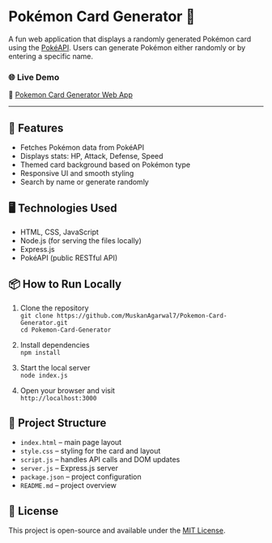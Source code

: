 # Pokémon Card Generator 🎴

A fun web application that displays a randomly generated Pokémon card using the [PokéAPI](https://pokeapi.co/). Users can generate Pokémon either randomly or by entering a specific name.

### 🌐 Live Demo
🔗 [Pokemon Card Generator Web App](https://pokemoncardgeneratorwebapp.netlify.app/)

---

## 🚀 Features

- Fetches Pokémon data from PokéAPI
- Displays stats: HP, Attack, Defense, Speed
- Themed card background based on Pokémon type
- Responsive UI and smooth styling
- Search by name or generate randomly

## 🖥️ Technologies Used

- HTML, CSS, JavaScript
- Node.js (for serving the files locally)
- Express.js
- PokéAPI (public RESTful API)

## 📦 How to Run Locally

1. Clone the repository  
   `git clone https://github.com/MuskanAgarwal7/Pokemon-Card-Generator.git`  
   `cd Pokemon-Card-Generator`

2. Install dependencies  
   `npm install`

3. Start the local server  
   `node index.js`

4. Open your browser and visit  
   `http://localhost:3000`

## 📁 Project Structure

- `index.html` – main page layout  
- `style.css` – styling for the card and layout  
- `script.js` – handles API calls and DOM updates  
- `server.js` – Express.js server  
- `package.json` – project configuration  
- `README.md` – project overview

## 📄 License

This project is open-source and available under the [MIT License](LICENSE).

